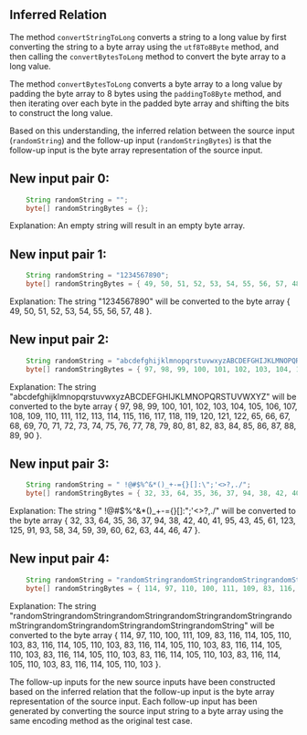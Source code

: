 ## Inferred Relation
The method `convertStringToLong` converts a string to a long value by first converting the string to a byte array using the `utf8To8Byte` method, and then calling the `convertBytesToLong` method to convert the byte array to a long value.

The method `convertBytesToLong` converts a byte array to a long value by padding the byte array to 8 bytes using the `paddingTo8Byte` method, and then iterating over each byte in the padded byte array and shifting the bits to construct the long value.

Based on this understanding, the inferred relation between the source input (`randomString`) and the follow-up input (`randomStringBytes`) is that the follow-up input is the byte array representation of the source input.

## New input pair 0:
```java
    String randomString = "";
    byte[] randomStringBytes = {};
```
Explanation: An empty string will result in an empty byte array.

## New input pair 1:
```java
    String randomString = "1234567890";
    byte[] randomStringBytes = { 49, 50, 51, 52, 53, 54, 55, 56, 57, 48 };
```
Explanation: The string "1234567890" will be converted to the byte array { 49, 50, 51, 52, 53, 54, 55, 56, 57, 48 }.

## New input pair 2:
```java
    String randomString = "abcdefghijklmnopqrstuvwxyzABCDEFGHIJKLMNOPQRSTUVWXYZ";
    byte[] randomStringBytes = { 97, 98, 99, 100, 101, 102, 103, 104, 105, 106, 107, 108, 109, 110, 111, 112, 113, 114, 115, 116, 117, 118, 119, 120, 121, 122, 65, 66, 67, 68, 69, 70, 71, 72, 73, 74, 75, 76, 77, 78, 79, 80, 81, 82, 83, 84, 85, 86, 87, 88, 89, 90 };
```
Explanation: The string "abcdefghijklmnopqrstuvwxyzABCDEFGHIJKLMNOPQRSTUVWXYZ" will be converted to the byte array { 97, 98, 99, 100, 101, 102, 103, 104, 105, 106, 107, 108, 109, 110, 111, 112, 113, 114, 115, 116, 117, 118, 119, 120, 121, 122, 65, 66, 67, 68, 69, 70, 71, 72, 73, 74, 75, 76, 77, 78, 79, 80, 81, 82, 83, 84, 85, 86, 87, 88, 89, 90 }.

## New input pair 3:
```java
    String randomString = " !@#$%^&*()_+-={}[]:\";'<>?,./";
    byte[] randomStringBytes = { 32, 33, 64, 35, 36, 37, 94, 38, 42, 40, 41, 95, 43, 45, 61, 123, 125, 91, 93, 58, 34, 59, 39, 60, 62, 63, 44, 46, 47 };
```
Explanation: The string " !@#$%^&*()_+-={}[]:\";'<>?,./" will be converted to the byte array { 32, 33, 64, 35, 36, 37, 94, 38, 42, 40, 41, 95, 43, 45, 61, 123, 125, 91, 93, 58, 34, 59, 39, 60, 62, 63, 44, 46, 47 }.

## New input pair 4:
```java
    String randomString = "randomStringrandomStringrandomStringrandomStringrandomStringrandomStringrandomStringrandomStringrandomStringrandomString";
    byte[] randomStringBytes = { 114, 97, 110, 100, 111, 109, 83, 116, 114, 105, 110, 103, 83, 116, 114, 105, 110, 103, 83, 116, 114, 105, 110, 103, 83, 116, 114, 105, 110, 103, 83, 116, 114, 105, 110, 103, 83, 116, 114, 105, 110, 103, 83, 116, 114, 105, 110, 103, 83, 116, 114, 105, 110, 103 };
```
Explanation: The string "randomStringrandomStringrandomStringrandomStringrandomStringrandomStringrandomStringrandomStringrandomStringrandomString" will be converted to the byte array { 114, 97, 110, 100, 111, 109, 83, 116, 114, 105, 110, 103, 83, 116, 114, 105, 110, 103, 83, 116, 114, 105, 110, 103, 83, 116, 114, 105, 110, 103, 83, 116, 114, 105, 110, 103, 83, 116, 114, 105, 110, 103, 83, 116, 114, 105, 110, 103, 83, 116, 114, 105, 110, 103 }.

The follow-up inputs for the new source inputs have been constructed based on the inferred relation that the follow-up input is the byte array representation of the source input. Each follow-up input has been generated by converting the source input string to a byte array using the same encoding method as the original test case.